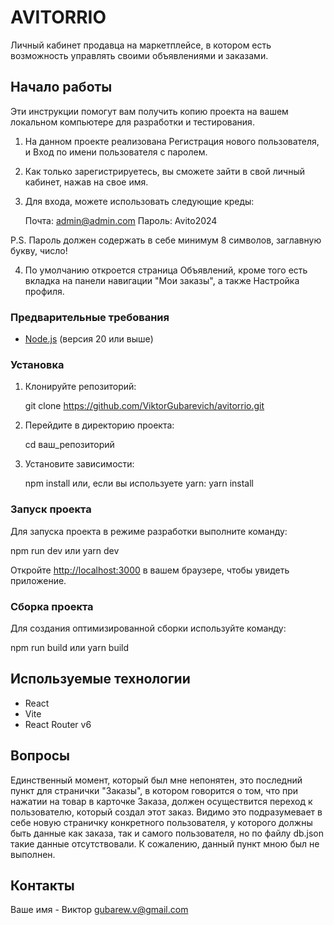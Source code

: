 # AVITORRIO

Личный кабинет продавца на маркетплейсе, в котором есть возможность управлять своими объявлениями и заказами.

## Начало работы

Эти инструкции помогут вам получить копию проекта на вашем локальном компьютере для разработки и тестирования.

1. На данном проекте реализована Регистрация нового пользователя, и Вход по имени пользователя с паролем.
2. Как только зарегистрируетесь, вы сможете зайти в свой личный кабинет, нажав на свое имя.
3. Для входа, можете использовать следующие креды:
  
   Почта: admin@admin.com
   Пароль: Avito2024

P.S. Пароль должен содержать в себе минимум 8 символов, заглавную букву, число!

4. По умолчанию откроется страница Объявлений, кроме того есть вкладка на панели навигации "Мои заказы", а также Настройка профиля.

### Предварительные требования

- [Node.js](https://nodejs.org/) (версия 20 или выше)

### Установка

1. Клонируйте репозиторий:

   git clone https://github.com/ViktorGubarevich/avitorrio.git

2. Перейдите в директорию проекта:

   cd ваш_репозиторий

3. Установите зависимости:

   npm install или, если вы используете yarn: yarn install

### Запуск проекта

Для запуска проекта в режиме разработки выполните команду:

npm run dev или yarn dev

Откройте [http://localhost:3000](http://localhost:3000) в вашем браузере, чтобы увидеть приложение.

### Сборка проекта

Для создания оптимизированной сборки используйте команду:

npm run build или yarn build

## Используемые технологии

- React
- Vite
- React Router v6

## Вопросы

Единственный момент, который был мне непонятен, это последний пункт для странички "Заказы", в котором говорится о том, что при нажатии на товар в карточке Заказа, должен осуществится переход к пользователю, который создал этот заказ. Видимо это подразумевает в себе новую страничку конкретного пользователя, у которого должны быть данные как заказа, так и самого пользователя, но по файлу db.json такие данные отсутствовали. К сожалению, данный пункт мною был не выполнен.

## Контакты

Ваше имя - Виктор [gubarew.v@gmail.com](mailto:gubarew.v@gmail.com)